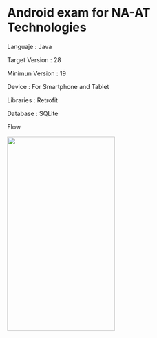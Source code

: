 # Android exam for NA-AT Technologies

Languaje : Java

Target Version : 28

Minimun Version : 19

Device : For Smartphone and Tablet

Libraries : Retrofit

Database : SQLite

Flow

<img src="https://user-images.githubusercontent.com/11413770/43953228-f29d4352-9c5d-11e8-9b15-d2a8cb64818f.gif" width="250" height="450">
